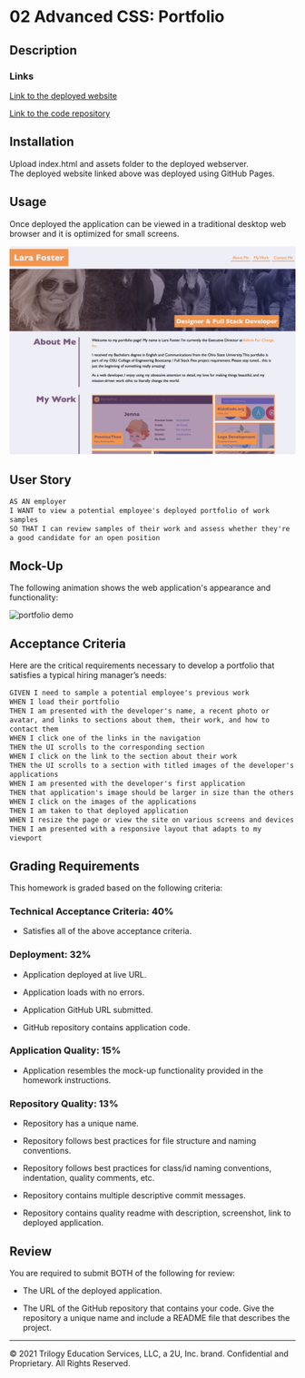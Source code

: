 # 02 Advanced CSS: Portfolio

## Description

### Links

[Link to the deployed website](https://larafoster.github.io/Portfolio-Project/)

[Link to the code repository](https://github.com/larafoster/Portfolio-Project)

## Installation

Upload index.html and assets folder to the deployed webserver.  
The deployed website linked above was deployed using GitHub Pages.

## Usage

Once deployed the application can be viewed in a traditional desktop web browser and it is optimized for small screens.

![screenshot of index.html](./Assets/images/screenshot.png)



## User Story

```
AS AN employer
I WANT to view a potential employee's deployed portfolio of work samples
SO THAT I can review samples of their work and assess whether they're a good candidate for an open position
```
## Mock-Up

The following animation shows the web application's appearance and functionality:

![portfolio demo](./Assets/images/02-advanced-css-homework-demo.gif)



## Acceptance Criteria

Here are the critical requirements necessary to develop a portfolio that satisfies a typical hiring manager’s needs:

```
GIVEN I need to sample a potential employee's previous work
WHEN I load their portfolio
THEN I am presented with the developer's name, a recent photo or avatar, and links to sections about them, their work, and how to contact them
WHEN I click one of the links in the navigation
THEN the UI scrolls to the corresponding section
WHEN I click on the link to the section about their work
THEN the UI scrolls to a section with titled images of the developer's applications
WHEN I am presented with the developer's first application
THEN that application's image should be larger in size than the others
WHEN I click on the images of the applications
THEN I am taken to that deployed application
WHEN I resize the page or view the site on various screens and devices
THEN I am presented with a responsive layout that adapts to my viewport
```



## Grading Requirements

This homework is graded based on the following criteria: 

### Technical Acceptance Criteria: 40%

* Satisfies all of the above acceptance criteria.

### Deployment: 32%

* Application deployed at live URL.

* Application loads with no errors.

* Application GitHub URL submitted.

* GitHub repository contains application code.

### Application Quality: 15%

* Application resembles the mock-up functionality provided in the homework instructions.

### Repository Quality: 13%

* Repository has a unique name.

* Repository follows best practices for file structure and naming conventions.

* Repository follows best practices for class/id naming conventions, indentation, quality comments, etc.

* Repository contains multiple descriptive commit messages.

* Repository contains quality readme with description, screenshot, link to deployed application.

## Review

You are required to submit BOTH of the following for review:

* The URL of the deployed application.

* The URL of the GitHub repository that contains your code. Give the repository a unique name and include a README file that describes the project.

- - -
© 2021 Trilogy Education Services, LLC, a 2U, Inc. brand. Confidential and Proprietary. All Rights Reserved.
